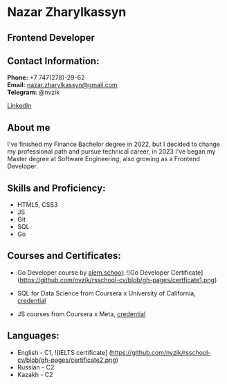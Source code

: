 # Nazar Zharylkassyn
## Frontend Developer

## Contact Information:

**Phone:** +7 747(278)-29-62 \
**Email:** nazar.zharylkassyn@gmail.com \
**Telegram:** @nvzik

[LinkedIn](https://www.linkedin.com/in/nazar-zharylkassyn-0b8159264/)

## About me

I've finished my Finance Bachelor degree in 2022, but I decided to change my professional path and pursue technical career, in 2023 I've began my Master degree at Software Engineering, also growing as a Frontend Developer.

## Skills and Proficiency:
* HTML5, CSS3
* JS
* Git
* SQL
* Go

## Courses and Certificates:
* Go Developer course by [alem.school](https://alem.school): 
![Go Developer Certificate] (https://github.com/nvzik/rsschool-cv/blob/gh-pages/certficate1.png)

* SQL for Data Science from Coursera x University of California, [credential](https://www.coursera.org/account/accomplishments/certificate/83F7QMHK4RYZ)

* JS courses from Coursera x Meta, [credential](https://www.coursera.org/account/accomplishments/certificate/3J4K4LWCY5W7)


## Languages:

* English - C1, ![IELTS certificate] (https://github.com/nvzik/rsschool-cv/blob/gh-pages/certificate2.png)
* Russian - C2
* Kazakh - C2 


